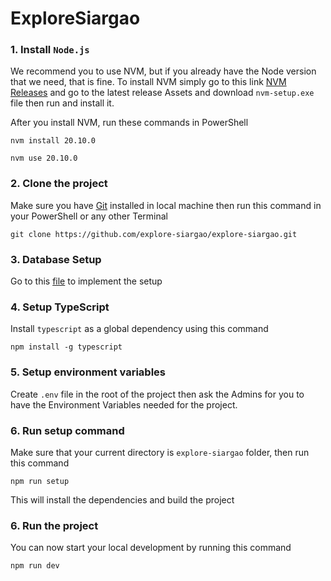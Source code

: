 # ExploreSiargao

### 1. Install `Node.js`

We recommend you to use NVM, but if you already have the Node version that we need, that is fine. To install NVM simply go to this link [NVM Releases](https://github.com/coreybutler/nvm-windows/releases) and go to the latest release Assets and download `nvm-setup.exe` file then run and install it.

After you install NVM, run these commands in PowerShell

```
nvm install 20.10.0
```

```
nvm use 20.10.0
```

### 2. Clone the project

Make sure you have <a href="https://git-scm.com/" target="_blank">Git</a> installed in local machine then run this command in your PowerShell or any other Terminal

```
git clone https://github.com/explore-siargao/explore-siargao.git
```

### 3. Database Setup

Go to this <a href="/docs/local_database_setup.md" target="_blank">file</a> to implement the setup

### 4. Setup TypeScript

Install `typescript` as a global dependency using this command

```
npm install -g typescript
```

### 5. Setup environment variables

Create `.env` file in the root of the project then ask the Admins for you to have the Environment Variables needed for the project.

### 6. Run setup command

Make sure that your current directory is `explore-siargao` folder, then run this command

```
npm run setup
```

This will install the dependencies and build the project

### 6. Run the project

You can now start your local development by running this command

```
npm run dev
```
